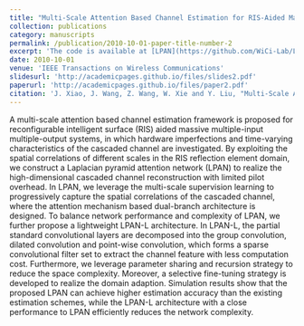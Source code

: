 ```yaml
---
title: "Multi-Scale Attention Based Channel Estimation for RIS-Aided Massive MIMO Systems"
collection: publications
category: manuscripts
permalink: /publication/2010-10-01-paper-title-number-2
excerpt: 'The code is available at [LPAN](https://github.com/WiCi-Lab/LPAN)'
date: 2010-10-01
venue: 'IEEE Transactions on Wireless Communications'
slidesurl: 'http://academicpages.github.io/files/slides2.pdf'
paperurl: 'http://academicpages.github.io/files/paper2.pdf'
citation: 'J. Xiao, J. Wang, Z. Wang, W. Xie and Y. Liu, "Multi-Scale Attention Based Channel Estimation for RIS-Aided Massive MIMO Systems," in IEEE Transactions on Wireless Communications, vol. 23, no. 6, pp. 5969-5984, June 2024, doi: 10.1109/TWC.2023.3329387. '
---
```


A multi-scale attention based channel estimation framework is proposed for reconfigurable intelligent surface (RIS) aided massive multiple-input multiple-output systems, in which hardware imperfections and time-varying characteristics of the cascaded channel are investigated. By exploiting the spatial correlations of different scales in the RIS reflection element domain, we construct a Laplacian pyramid attention network (LPAN) to realize the high-dimensional cascaded channel reconstruction with limited pilot overhead. In LPAN, we leverage the multi-scale supervision learning to progressively capture the spatial correlations of the cascaded channel, where the attention mechanism based dual-branch architecture is designed. To balance network performance and complexity of LPAN, we further propose a lightweight LPAN-L architecture. In LPAN-L, the partial standard convolutional layers are decomposed into the group convolution, dilated convolution and point-wise convolution, which forms a sparse convolutional filter set to extract the channel feature with less computation cost. Furthermore, we leverage parameter sharing and recursion strategy to reduce the space complexity. Moreover, a selective fine-tuning strategy is developed to realize the domain adaption. Simulation results show that the proposed LPAN can achieve higher estimation accuracy than the existing estimation schemes, while the LPAN-L architecture with a close performance to LPAN efficiently reduces the network complexity. 
